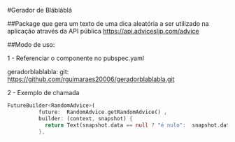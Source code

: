 #Gerador de Blábláblá 

##Package que gera um texto  de uma dica aleatória a ser utilizado na aplicação através da API pública https://api.adviceslip.com/advice

##Modo de uso:

1 - Referenciar o componente no pubspec.yaml


  geradorblablabla:
    git: https://github.com/rguimaraes20006/geradorblablabla.git
    

2 - Exemplo de chamada

```dart
FutureBuilder<RandomAdvice>(
          future:  RandomAdvice.getRandomAdvice() ,
          builder: (context, snapshot) {
            return Text(snapshot.data == null ? "é nulo":  snapshot.data!.slip.advice );
          },


```

